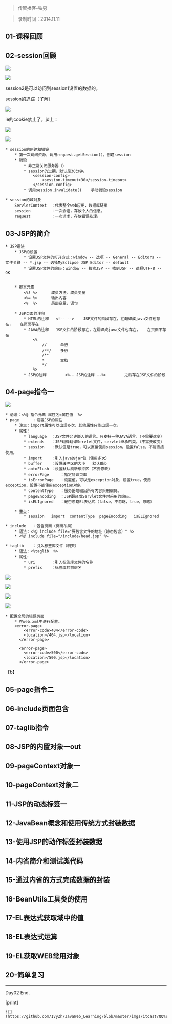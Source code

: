 > 传智播客-铁男

> 录制时间：2014.11.11

## 01-课程回顾
## 02-session回顾

![](http://1)

![](http://2)

session2是可以访问到session1设置的数据的。

session的追踪（了解）

![](http://3)

ie的cookie禁止了，jd上：

![](http://4)

![](http://5)


	* session的创建和销毁
		* 第一次访问资源，调用request.getSession()，创建session
		* 销毁
			* 非正常关闭服务器（）
			* session的过期，默认是30分钟。
				<session-config>
					<session-timeout>30</session-timeout>
				</session-config>
			* 调用session.invalidate()	手动销毁session
			
	* session的域对象
		ServlerContext	：代表整个web应用，数据库链接
		session			：一次会话，存放个人的信息。
		request			：一次请求，存放错误处理。


## 03-JSP的简介

	* JSP语法
		* JSP的设置
			* 设置JSP文件的打开方式：window -- 选项 -- General -- Editors -- 文件关联 -- *.jsp -- 选择MyEclipse JSP Editor -- default
			* 设置JSP文件的编码：window -- 搜索JSP -- 找到JSP -- 选择UTF-8 -- OK
			
		
		* 脚本元素
			<%! %>		成员方法、成员变量
			<%= %>		输出内容
			<%  %>		局部变量，语句
			
		* JSP页面的注释		
			* HTML的注释	<!-- -->	JSP文件的阶段存在，在翻译成java文件也存在，	在页面存在
			* JAVA的注释	JSP文件的阶段存在，在翻译成java文件也存在，	在页面不存在
				<%
					// 		单行
					/**/	多行
					/**
					*		文档
					*/
				%>
			* JSP的注释		<%-- JSP的注释 --%>		之后存在JSP文件的阶段



## 04-page指令一

![](http://6)

	* 语法：<%@ 指令元素 属性名=属性值  %>
	* page		：设置JSP的属性
		* 注意：import属性可以出现多次，其他属性只能出现一次。
		* 属性：
			* language	：JSP文件允许嵌入的语言。只支持一种JAVA语言。（不需要改变）
			* extends	：JSP翻译翻译Servlet文件，servlet继承的类。（不需要改变）
			* session	：默认值是true，可以直接使用session。设置false，不能直接使用。
			* import	：引入java的jar包（使用多次）
			* buffer	：设置缓冲区的大小	默认8kb
			* aotoFlush	：设置默认刷新缓冲区（不要修改）	
			* errorPage		：指定错误页面
			* isErrorPage	：设置值，可以是exception对象，设置true，使用exception，设置不能使用exception对象
			* contentType	：服务器端输出所有内容采用编码。
			* pageEncoding	：JSP翻译成Servlet文件时采用的编码。
			* isELIgnored	：是否忽略EL表达式（false，不忽略，true，忽略）
			
		* 重点：
			* session	import	contentType	 pageEncoding	isELIgnored
			
	* include	：包含页面（页面布局）
		* 语法：<%@ include file="要包含文件的地址（静态包含）" %>
		* <%@ include file="/include/head.jsp" %>
		
	* taglib	：引入标签库文件（明天）
		* 语法：<%taglib  %>
		* 属性:
			* uri		：引入标签库文件的名称
			* prefix	：标签库的前缀名



![](http://7)

![](http://8)

![](http://9)

![](http://10)


	* 配置全局的错误页面
		* 在web.xml中进行配置。
		<error-page>
			<error-code>404</error-code>
			<location>/404.jsp</location>
		  </error-page>
		  
		  <error-page>
			<error-code>500</error-code>
			<location>/500.jsp</location>
		  </error-page>



【b】
## 05-page指令二
## 06-include页面包含
## 07-taglib指令
## 08-JSP的内置对象一out
## 09-pageContext对象一
## 10-pageContext对象二
## 11-JSP的动态标签一
## 12-JavaBean概念和使用传统方式封装数据
## 13-使用JSP的动作标签封装数据
## 14-内省简介和测试类代码
## 15-通过内省的方式完成数据的封装
## 16-BeanUtils工具类的使用
## 17-EL表达式获取域中的值
## 18-EL表达式运算
## 19-EL获取WEB常用对象
## 20-简单复习

--------------

Day02 End.


[print]


	![](https://github.com/IvyZh/JavaWeb_Learning/blob/master/imgs/itcast/QQ%E6%88%AA%E5%9B%BE.png)